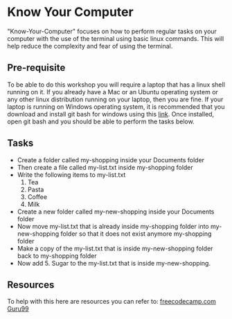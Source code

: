 # Know Your Computer

"Know-Your-Computer" focuses on how to perform regular tasks on your computer with the use of the terminal using basic linux commands. This will help reduce the complexity and fear of using the terminal. 

## Pre-requisite
To be able to do this workshop you will require a laptop that has a linux shell running on it. If you already have a Mac or an Ubuntu operating system or any other linux distribution running on your laptop, then you are fine. If your laptop is running on Windows operating system, it is recommended that you download and install git bash for windows using this [link](https://git-scm.com/downloads).
Once installed, open git bash and you should be able to perform the tasks below. 

## Tasks
 - Create a folder called my-shopping inside your Documents folder
 - Then create a file called my-list.txt inside my-shopping folder
 - Write the following items to my-list.txt
   1. Tea
   2. Pasta
   3. Coffee
   4. Milk
- Create a new folder called my-new-shopping inside your Documents folder
- Now move my-list.txt that is already inside my-shopping folder into my-new-shopping folder so that it does not exist anymore my-shopping folder
- Make a copy of the my-list.txt that is inside my-new-shopping folder back to my-shopping folder
- Now add
   5. Sugar to the my-list.txt that is inside my-new-shopping.

## Resources
To help with this here are resources you can refer to:
[freecodecamp.com](https://www.freecodecamp.org/news/the-linux-commands-handbook/)
[Guru99](https://www.guru99.com/linux-commands-cheat-sheet.html)
